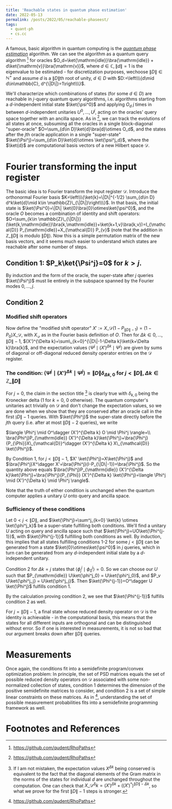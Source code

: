 ```yaml
---
title: 'Reachable states in quantum phase estimation'
date: 2022-05-13
permalink: /posts/2022/05/reachable-phaseest/
tags:
  - quant-ph
  - cs.cc
---
```


A famous, basic algorithm in quantum computing is the [_quantum phase estimation_](https://en.wikipedia.org/wiki/Quantum_phase_estimation_algorithm) algorithm. We can see the algorithm as a quantum query algorithm [^2] for oracles $O_d=\ket{\mathrm{idle}}\bra{\mathrm{idle}} + d\ket{\mathrm{v}}\bra{\mathrm{v}}$, where $d\in\mathbb{C}, \lVert d \rVert = 1$ is the eigenvalue to be estimated - for discretization purposes, wechoose $\|D\|\in\mathbb{N}^{+}$ and assume $d$ is a $\|D\|$th root of unity, $d\in D$ with $D:=\left\\\{d\mid d\in\mathbb{C}, d^{\|D\|}=1\right\\\}$.

We'll characterize which combinations of states (for some $d\in D$) are reachable in $j$-query quantum query algorithms, i.e. algorithms starting from a $d$-independent initial state $\ket{\psi^0}$ and applying $O_d$ $j$ times in between $d$-independent unitaries $U^0,\ldots, U^j$, acting on the oracles' query space together with an ancilla space. As in [^2], we can track the evolutions of all states at once, subsuming all the oracles in a single block-diagonal "super-oracle" $O=\sum_{d\in D}\ket{d}\bra{d}\otimes O_d$, and the states after the $j$th oracle application in a single "super-state" $\ket{\Psi^j}=\sum_{d\in D}\ket{d}\otimes \ket{\psi^j_d}$, where the $\ket{d}$ are computational basis vectors of a new Hilbert space $\mathcal{D}$.

# Fourier transforming the input register
The basic idea is to Fourier transform the input register $\mathcal{D}$. Introduce the orthonormal Fourier basis $K=\left\\\{\ket{k}=\|D\|^{-1/2} \sum_{d\in D} d^k\ket{d}\mid k\in \mathbb{Z}\_{\|D\|}\right\\\}$. In that basis, the initial state is $\ket{\Psi^0}=\|D\| \ket{0}\bra{0}\otimes\ket{\psi^0}$, and the oracle $O$ becomes a combination of identity and shift operators: $O=\sum_{k\in \mathbb{Z}\_{\|D\|}}(\ket{k,\mathrm{idle}}\bra{k,\mathrm{idle}}+\ket{k+1,v}\bra{k,v})=I_{\mathcal{D}} P_{\mathrm{idle}}+X_{\mathcal{D}} P_{v}$ (note that the addition in $\mathbb{Z}\_{\|D\|}$ is modulo $\|D\|$). Now this is a simple permutation matrix of the new basis vectors, and it seems much easier to understand which states are reachable after some number of steps. 

## Condition 1: $P_k\ket{\Psi^j}=0$ for $k>j$.
By induction and the form of the oracle, the super-state after $j$ queries $\ket{\Psi^j}$ must lie entirely in the subspace spanned by the Fourier modes $0,\ldots,j$.

## Condition 2
### Modified shift operators
Now define the "modified shift operator" $X':=X\_{\mathcal{D}}(1-P_{\|D\|-1})=(1-P_0)X\_{\mathcal{D}}$, with $X_{\mathcal{D}}$ as in the Fourier basis definition of $O$. Then for $\Delta k \in {0,\ldots,\|D\|-1}$, $(X')^{\Delta k}=\sum\_{k=0}^{\|D\|-1-\Delta k}\ket{k+\Delta k}\bra{k}$, and the expectation values $\langle \Psi^j \mid (X')^{\Delta k}\mid \Psi^j \rangle$ are given by sums of diagonal or off-diagonal reduced density operator entries on the $\mathcal{D}$ register.

### The condition: $\langle\Psi^j\mid (X')^{\Delta k}\mid \Psi^j\rangle=\|D\| \delta_{\Delta k,0}$ for $j<\|D\|, \Delta k \in \mathbb{Z}\_{\|D\|}$
For $j=0$, the claim in the section title [^1] is clearly true with $\delta_{k,0}$ being the Kronecker delta ($1$ for $k=0$, $0$ otherwise). The quantum computer's unitaries act trivially on $\mathcal{D}$ and don't change the expectation values, so we are done when we show that they are conserved after an oracle call in the first $\|D\|-1$ queries. With $\ket{\Phi^j}$ the super-state directly before the $j$th query (i.e. after at most $\|D\|-2$ queries), we write

$\langle \Phi^j \mid O^\dagger (X')^{\Delta k} O \mid \Phi^j \rangle=\\
\bra{\Phi^j}P_{\mathrm{idle}} (X')^{\Delta k}\ket{\Phi^j}+\bra{\Phi^j}{P_{\Phi}}X\_{\mathcal{D}}^\dagger (X')^{\Delta k} X\_{\mathcal{D}} \ket{\Phi^j}$.

By Condition 1, for $j<\|D\|-1$, $X' \ket{\Phi^j}=X\ket{\Phi^j}$ and $\bra{\Phi^j}X^\dagger X'=\bra{\Phi^j}(I-P_{\|D\|-1})=\bra{\Phi^j}$. So the quantity above equals
$\bra{\Phi^j}P_{\mathrm{idle}} (X')^{\Delta k}\ket{\Phi^j}+\bra{\Phi^j}{P_{\Phi}} (X')^{\Delta k} \ket{\Phi^j}=\langle \Phi^j \mid (X')^{\Delta k} \mid \Phi^j \rangle$.

Note that the truth of either condition is unchanged when the quantum computer applies a unitary $U$ onto query and ancilla space.
### Sufficiency of these conditions
Let $0<j<\|D\|$, and $\ket{\Phi^j}=\sum^j_{k=0} \ket{k} \otimes \ket{\phi^j_k}$ be a super-state fulfilling both conditions. We'll find a unitary $U$ acting on query and ancilla space such that $\ket{\Phi^j}=UO\ket{\Phi^{j-1}}$, with $\ket{\Phi^{j-1}}$ fulfilling both conditions as well. By induction, this implies that all states fulfilling conditions 1-2 for some $j<\|D\|$ can be generated from a state $\ket{0}\otimes\ket{\psi^0}$ in $j$ queries, which in turn can be generated from any $d$-independent initial state by a $d$-independent unitary.

Condition $2$ for $\Delta k = j$ states that $\langle \phi^j_j \mid \phi^j_0 \rangle=0$. So we can choose our $U$ such that $P_{\mathrm{idle}} U\ket{\phi^j_0} = U\ket{\phi^j_0}$, and $P_v U\ket{\phi^j_j} = U\ket{\phi^j_j}$. Then $\ket{\Phi^{j-1}}=O^\dagger U \ket{\Phi^j}$ fulfills condition 1.

By the calculation proving condition 2, we see that $\ket{\Phi^{j-1}}$ fulfills condition 2 as well.

For $j=\|D\|-1$, a final state whose reduced density operator on $\mathcal{D}$ is the identity is achievable - in the computational basis, this means that the states for all different inputs are orthogonal and can be distinguished without error. So if one is interested in measurements, it is not so bad that our argument breaks down after $\|D\|$ queries.

# Measurements
Once again, the conditions fit into a semidefinite program/convex optimization problem: In principle, the set of PSD matrices equals the set of possible reduced density operators on $\mathcal{D}$ associated with some non-normalized collection of states, condition 1 determines the dimension of the positive semidefinite matrices to consider, and condition 2 is a set of simple linear constraints on these matrices. As in [^2], understanding the set of possible measurement probabilities fits into a semidefinite programming framework as well.

# Footnotes and References
[^1]: If I am not mistaken, the expectation values $X^{\Delta k}$ being conserved is equivalent to the fact that the diagonal elements of the Gram matrix in the norms of the states for individual $d$ are unchanged throughout the computation. One can check that $X\_{\mathcal{D}}^\Delta k = (X')^{\Delta k} + ((X')^\dagger)^{\|D\|-\Delta k}$, so what we prove for the first $\|D\|-1$ steps is stronger.

[^2]: https://github.com/qudent/RhoPaths
